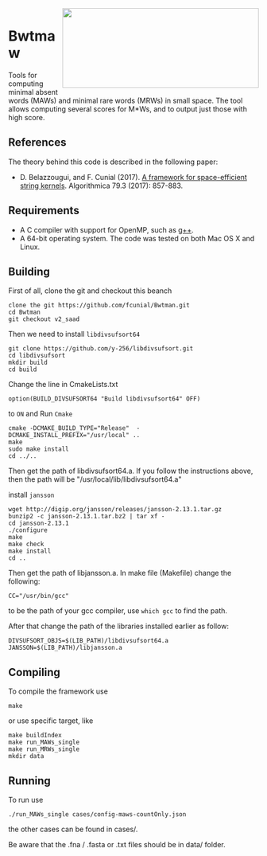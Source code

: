 <img align="right" src="./logo.png" width="395" height="160"/>

# Bwtmaw

Tools for computing minimal absent words (MAWs) and minimal rare words (MRWs) in small space. The tool allows computing several scores for M\*Ws, and to output just those with high score.

References
------------

The theory behind this code is described in the following paper:

* D. Belazzougui, and F. Cunial (2017). [A framework for space-efficient string kernels](https://link.springer.com/article/10.1007/s00453-017-0286-4). Algorithmica 79.3 (2017): 857-883.

Requirements
------------

* A C compiler with support for OpenMP, such as [g++](https://gcc.gnu.org).
* A 64-bit operating system. The code was tested on both Mac OS X and Linux.

Building
------------

First of all, clone the git and checkout this beanch
```
clone the git https://github.com/fcunial/Bwtman.git
cd Bwtman
git checkout v2_saad
```

Then we need to install `libdivsufsort64`
```
git clone https://github.com/y-256/libdivsufsort.git
cd libdivsufsort
mkdir build
cd build
```
Change the line in CmakeLists.txt
```
option(BUILD_DIVSUFSORT64 "Build libdivsufsort64" OFF) 
```
to `ON` and Run `Cmake`
```
cmake -DCMAKE_BUILD_TYPE="Release"  -DCMAKE_INSTALL_PREFIX="/usr/local" ..
make
sudo make install
cd ../..
```
Then get the path of libdivsufsort64.a. If you follow the instructions above, then the path will be "/usr/local/lib/libdivsufsort64.a"

install `jansson`
```
wget http://digip.org/jansson/releases/jansson-2.13.1.tar.gz
bunzip2 -c jansson-2.13.1.tar.bz2 | tar xf -
cd jansson-2.13.1
./configure
make
make check
make install
cd ..
```
Then get the path of libjansson.a. In make file (Makefile) change the following:
```
CC="/usr/bin/gcc"
```
to be the path of your gcc compiler, use `which gcc` to find the path.

After that change the path of the libraries installed earlier as follow:
```
DIVSUFSORT_OBJS=$(LIB_PATH)/libdivsufsort64.a
JANSSON=$(LIB_PATH)/libjansson.a
```
Compiling
------------
To compile the framework use 
```
make
```
or use specific target, like
```
make buildIndex 
make run_MAWs_single 
make run_MRWs_single 
mkdir data
```

Running
------------
To run use
```
./run_MAWs_single cases/config-maws-countOnly.json
```
 the other cases can be found in cases/.

Be aware that the .fna / .fasta or .txt files should be in data/ folder.

<!-- 
Related code
---------

The following software computes MAWs as well:

* [CST-based language model](https://github.com/eehsan/cstlm): implements interpolated Markov models with Kneser-Ney smoothing using a similar setup of data structures as in this project. -->
